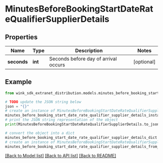 # MinutesBeforeBookingStartDateRateQualifierSupplierDetails


## Properties

Name | Type | Description | Notes
------------ | ------------- | ------------- | -------------
**seconds** | **int** | Seconds before day of arrival occurs | [optional] 

## Example

```python
from wink_sdk_extranet_distribution.models.minutes_before_booking_start_date_rate_qualifier_supplier_details import MinutesBeforeBookingStartDateRateQualifierSupplierDetails

# TODO update the JSON string below
json = "{}"
# create an instance of MinutesBeforeBookingStartDateRateQualifierSupplierDetails from a JSON string
minutes_before_booking_start_date_rate_qualifier_supplier_details_instance = MinutesBeforeBookingStartDateRateQualifierSupplierDetails.from_json(json)
# print the JSON string representation of the object
print(MinutesBeforeBookingStartDateRateQualifierSupplierDetails.to_json())

# convert the object into a dict
minutes_before_booking_start_date_rate_qualifier_supplier_details_dict = minutes_before_booking_start_date_rate_qualifier_supplier_details_instance.to_dict()
# create an instance of MinutesBeforeBookingStartDateRateQualifierSupplierDetails from a dict
minutes_before_booking_start_date_rate_qualifier_supplier_details_from_dict = MinutesBeforeBookingStartDateRateQualifierSupplierDetails.from_dict(minutes_before_booking_start_date_rate_qualifier_supplier_details_dict)
```
[[Back to Model list]](../README.md#documentation-for-models) [[Back to API list]](../README.md#documentation-for-api-endpoints) [[Back to README]](../README.md)



